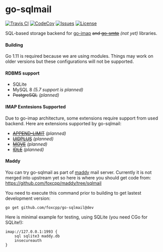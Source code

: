 go-sqlmail
==========

[![Travis CI](https://img.shields.io/travis/com/foxcpp/go-sqlmail.svg?style=flat-square&logo=Linux)](https://travis-ci.com/foxcpp/go-sqlmail)
[![CodeCov](https://img.shields.io/codecov/c/github/foxcpp/go-sqlmail.svg?style=flat-square)](https://codecov.io/gh/foxcpp/go-sqlmail)
[![Issues](https://img.shields.io/github/issues-raw/foxcpp/go-sqlmail.svg?style=flat-square)](https://github.com/foxcpp/go-sqlmail/issues)
[![License](https://img.shields.io/github/license/foxcpp/go-sqlmail.svg?style=flat-square)](https://github.com/foxcpp/go-sqlmail/blob/master/LICENSE)

SQL-based storage backend for [go-imap] ~~and [go-smtp]~~ _(not yet)_ libraries.

#### Building

Go 1.11 is required because we are using modules. Things may work on older versions
but these configurations will not be supported.

#### RDBMS support

- SQLite
- MySQL 8 _(5.7 support is planned)_
- ~~PostgreSQL~~ _(planned)_

#### IMAP Exntesions Supported

Due to go-imap architecture, some extensions require support from used backend.
Here are extensions supported by go-sqlmail:
- ~~[APPEND-LIMIT]~~ _(planned)_
- ~~[UIDPLUS]~~ _(planned)_
- ~~[MOVE]~~ _(planned)_
- ~~[IDLE]~~ _(planned)_

#### Maddy

You can try go-sqlmail as part of [maddy] mail server.  Currently it is not
merged into upstream yet so here is where you should get code from:
https://github.com/foxcpp/maddy/tree/sqlmail

You need to execute this command prior to building to get lastest development version:
```
go get github.com/foxcpp/go-sqlmail@dev
```

Here is minimal example for testing, using SQLite (you need CGo for SQLite!):
```
imap://127.0.0.1:1993 {
    sql sqlite3 maddy.db
    insecureauth
}
```

[APPEND-LIMIT]: https://tools.ietf.org/html/rfc7889
[UIDPLUS]: https://tools.ietf.org/html/rfc4315
[MOVE]: https://tools.ietf.org/html/rfc6851
[IDLE]: https://tools.ietf.org/html/rfc2177
[go-imap]: https://github.com/emersion/go-imap
[go-smtp]: https://github.com/emersion/go-smtp
[maddy]: https://github.com/emersion/maddy
